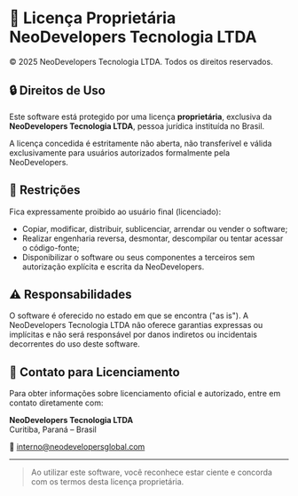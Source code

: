 # 📄 Licença Proprietária NeoDevelopers Tecnologia LTDA

© 2025 NeoDevelopers Tecnologia LTDA. Todos os direitos reservados.

## 🔒 Direitos de Uso
Este software está protegido por uma licença **proprietária**, exclusiva da **NeoDevelopers Tecnologia LTDA**, pessoa jurídica instituída no Brasil.

A licença concedida é estritamente não aberta, não transferível e válida exclusivamente para usuários autorizados formalmente pela NeoDevelopers.

## 🚫 Restrições
Fica expressamente proibido ao usuário final (licenciado):

- Copiar, modificar, distribuir, sublicenciar, arrendar ou vender o software;
- Realizar engenharia reversa, desmontar, descompilar ou tentar acessar o código-fonte;
- Disponibilizar o software ou seus componentes a terceiros sem autorização explícita e escrita da NeoDevelopers.

## ⚠️ Responsabilidades
O software é oferecido no estado em que se encontra ("as is"). A NeoDevelopers Tecnologia LTDA não oferece garantias expressas ou implícitas e não será responsável por danos indiretos ou incidentais decorrentes do uso deste software.

## 📍 Contato para Licenciamento
Para obter informações sobre licenciamento oficial e autorizado, entre em contato diretamente com:

**NeoDevelopers Tecnologia LTDA**  
Curitiba, Paraná – Brasil  

📧 [interno@neodevelopersglobal.com](mailto:interno@neodevelopersglobal.com)

---

> Ao utilizar este software, você reconhece estar ciente e concorda com os termos desta licença proprietária.
